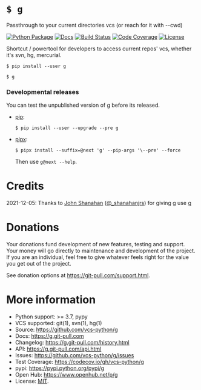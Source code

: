 # `$ g`

Passthrough to your current directories vcs (or reach for it with --cwd)

[![Python Package](https://img.shields.io/pypi/v/g.svg)](https://pypi.org/project/g/)
[![Docs](https://github.com/vcs-python/g/workflows/Publish%20Docs/badge.svg)](https://g.git-pull.com)
[![Build Status](https://github.com/vcs-python/g/workflows/tests/badge.svg)](https://github.com/vcs-python/g/actions?query=workflow%3A%22tests%22)
[![Code Coverage](https://codecov.io/gh/vcs-python/g/branch/master/graph/badge.svg)](https://codecov.io/gh/vcs-python/g)
[![License](https://img.shields.io/github/license/vcs-python/g.svg)](https://github.com/vcs-python/g/blob/master/LICENSE)

Shortcut / powertool for developers to access current repos' vcs, whether it's
svn, hg, mercurial.

```console
$ pip install --user g
```

```console
$ g
```

### Developmental releases

You can test the unpublished version of g before its released.

- [pip](https://pip.pypa.io/en/stable/):

  ```console
  $ pip install --user --upgrade --pre g
  ```

- [pipx](https://pypa.github.io/pipx/docs/):

  ```console
  $ pipx install --suffix=@next 'g' --pip-args '\--pre' --force
  ```

  Then use `g@next --help`.

# Credits

2021-12-05: Thanks to [John Shanahan](https://github.com/shanahanjrs) ([@\_shanahanjrs](https://twitter.com/_shanahanjrs)) for giving g use [g](https://pypi.org/project/g/)

# Donations

Your donations fund development of new features, testing and support.
Your money will go directly to maintenance and development of the
project. If you are an individual, feel free to give whatever feels
right for the value you get out of the project.

See donation options at <https://git-pull.com/support.html>.

# More information

- Python support: >= 3.7, pypy
- VCS supported: git(1), svn(1), hg(1)
- Source: <https://github.com/vcs-python/g>
- Docs: <https://g.git-pull.com>
- Changelog: <https://g.git-pull.com/history.html>
- API: <https://g.git-pull.com/api.html>
- Issues: <https://github.com/vcs-python/g/issues>
- Test Coverage: <https://codecov.io/gh/vcs-python/g>
- pypi: <https://pypi.python.org/pypi/g>
- Open Hub: <https://www.openhub.net/p/g>
- License: [MIT](https://opensource.org/licenses/MIT).
